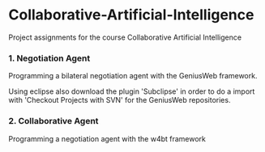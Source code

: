 # Collaborative-Artificial-Intelligence
Project assignments for the course Collaborative Artificial Intelligence

### 1. Negotiation Agent
Programming a bilateral negotiation agent with the GeniusWeb framework.

Using eclipse also download the plugin 'Subclipse' in order to do a import with 'Checkout Projects with SVN' for the GeniusWeb repositories.

### 2. Collaborative Agent
Programming a negotiation agent with the w4bt framework
